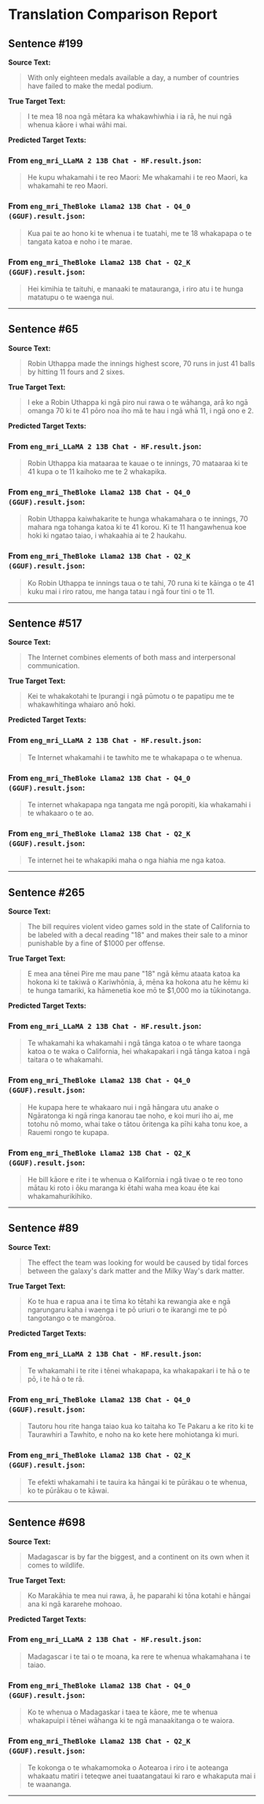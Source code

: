 # Translation Comparison Report

## Sentence #199

**Source Text:**
> With only eighteen medals available a day, a number of countries have failed to make the medal podium.

**True Target Text:**
> I te mea 18 noa ngā mētara ka whakawhiwhia i ia rā, he nui ngā whenua kāore i whai wāhi mai.

**Predicted Target Texts:**

### From `eng_mri_LLaMA 2 13B Chat - HF.result.json`:

> He kupu whakamahi i te reo Maori: Me whakamahi i te reo Maori, ka whakamahi te reo Maori.

### From `eng_mri_TheBloke Llama2 13B Chat - Q4_0 (GGUF).result.json`:

>  Kua pai te ao hono ki te whenua i te tuatahi, me te 18 whakapapa o te tangata katoa e noho i te marae.

### From `eng_mri_TheBloke Llama2 13B Chat - Q2_K (GGUF).result.json`:

>  Hei kimihia te taituhi, e manaaki te matauranga, i riro atu i te hunga matatupu o te waenga nui.


---

## Sentence #65

**Source Text:**
> Robin Uthappa made the innings highest score, 70 runs in just 41 balls by hitting 11 fours and 2 sixes.

**True Target Text:**
> I eke a Robin Uthappa ki ngā piro nui rawa o te wāhanga, arā ko ngā omanga 70 ki te 41 pōro noa iho mā te hau i ngā whā 11, i ngā ono e 2.

**Predicted Target Texts:**

### From `eng_mri_LLaMA 2 13B Chat - HF.result.json`:

> Robin Uthappa kia mataaraa te kauae o te innings, 70 mataaraa ki te 41 kupa o te 11 kaihoko me te 2 whakapika.

### From `eng_mri_TheBloke Llama2 13B Chat - Q4_0 (GGUF).result.json`:

>  Robin Uthappa kaiwhakarite te hunga whakamahara o te innings, 70 mahara nga tohanga katoa ki te 41 korou. Ki te 11 hangawhenua koe hoki ki ngatao taiao, i whakaahia ai te 2 haukahu.

### From `eng_mri_TheBloke Llama2 13B Chat - Q2_K (GGUF).result.json`:

>  Ko Robin Uthappa te innings taua o te tahi, 70 runa ki te kāinga o te 41 kuku mai i riro ratou, me hanga tatau i ngā four tini o te 11.


---

## Sentence #517

**Source Text:**
> The Internet combines elements of both mass and interpersonal communication.

**True Target Text:**
> Kei te whakakotahi te Ipurangi i ngā pūmotu o te papatipu me te whakawhitinga whaiaro anō hoki.

**Predicted Target Texts:**

### From `eng_mri_LLaMA 2 13B Chat - HF.result.json`:

> Te Internet whakamahi i te tawhito me te whakapapa o te whenua.

### From `eng_mri_TheBloke Llama2 13B Chat - Q4_0 (GGUF).result.json`:

>  Te internet whakapapa nga tangata me ngā poropiti, kia whakamahi i te whakaaro o te ao.

### From `eng_mri_TheBloke Llama2 13B Chat - Q2_K (GGUF).result.json`:

>  Te internet hei te whakapiki maha o nga hiahia me nga katoa.


---

## Sentence #265

**Source Text:**
> The bill requires violent video games sold in the state of California to be labeled with a decal reading "18" and makes their sale to a minor punishable by a fine of $1000 per offense.

**True Target Text:**
> E mea ana tēnei Pire me mau pane "18" ngā kēmu ataata katoa ka hokona ki te takiwā o Kariwhōnia, ā, mēna ka hokona atu he kēmu ki te hunga tamariki, ka hāmenetia koe mō te $1,000 mo ia tūkinotanga.

**Predicted Target Texts:**

### From `eng_mri_LLaMA 2 13B Chat - HF.result.json`:

> Te whakamahi ka whakamahi i ngā tānga katoa o te whare taonga katoa o te waka o California, hei whakapakari i ngā tānga katoa i ngā taitara o te whakamahi.

### From `eng_mri_TheBloke Llama2 13B Chat - Q4_0 (GGUF).result.json`:

>  He kupapa here te whakaaro nui i ngā hāngara utu anake o Ngāratonga ki ngā ringa kanorau tae noho, e koi muri iho ai, me totohu nō momo, whai take o tātou ōritenga ka pīhi kaha tonu koe, a Rauemi rongo te kupapa.

### From `eng_mri_TheBloke Llama2 13B Chat - Q2_K (GGUF).result.json`:

>  He bill kāore e rite i te whenua o Kalifornia i ngā tivae o te reo tono mātau ki roto i ōku maranga ki ētahi waha mea koau ēte kai whakamahurikihiko.


---

## Sentence #89

**Source Text:**
> The effect the team was looking for would be caused by tidal forces between the galaxy's dark matter and the Milky Way's dark matter.

**True Target Text:**
> Ko te hua e rapua ana i te tīma ko tētahi ka rewangia ake e ngā ngarungaru kaha i waenga i te pō uriuri o te ikarangi me te pō tangotango o te mangōroa.

**Predicted Target Texts:**

### From `eng_mri_LLaMA 2 13B Chat - HF.result.json`:

> Te whakamahi i te rite i tēnei whakapapa, ka whakapakari i te hā o te pō, i te hā o te rā.

### From `eng_mri_TheBloke Llama2 13B Chat - Q4_0 (GGUF).result.json`:

>  Tautoru hou rite hanga taiao kua ko taitaha ko Te Pakaru a ke rito ki te Taurawhiri a Tawhito, e noho na ko kete here mohiotanga ki muri.

### From `eng_mri_TheBloke Llama2 13B Chat - Q2_K (GGUF).result.json`:

>  Te efekti whakamahi i te tauira ka hāngai ki te pūrākau o te whenua, ko te pūrākau o te kāwai.


---

## Sentence #698

**Source Text:**
> Madagascar is by far the biggest, and a continent on its own when it comes to wildlife.

**True Target Text:**
> Ko Marakāhia te mea nui rawa, ā, he paparahi ki tōna kotahi e hāngai ana ki ngā kararehe mohoao.

**Predicted Target Texts:**

### From `eng_mri_LLaMA 2 13B Chat - HF.result.json`:

> Madagascar i te tai o te moana, ka rere te whenua whakamahana i te taiao.

### From `eng_mri_TheBloke Llama2 13B Chat - Q4_0 (GGUF).result.json`:

>  Ko te whenua o Madagaskar i taea te kāore, me te whenua whakapuipi i tēnei wāhanga ki te ngā manaakitanga o te waiora.

### From `eng_mri_TheBloke Llama2 13B Chat - Q2_K (GGUF).result.json`:

>  Te kokonga o te whakamomoka o Aotearoa i riro i te aoteanga whakaatu matiri i teteqwe anei tuaatangataui ki raro e whakaputa mai i te waananga.


---
